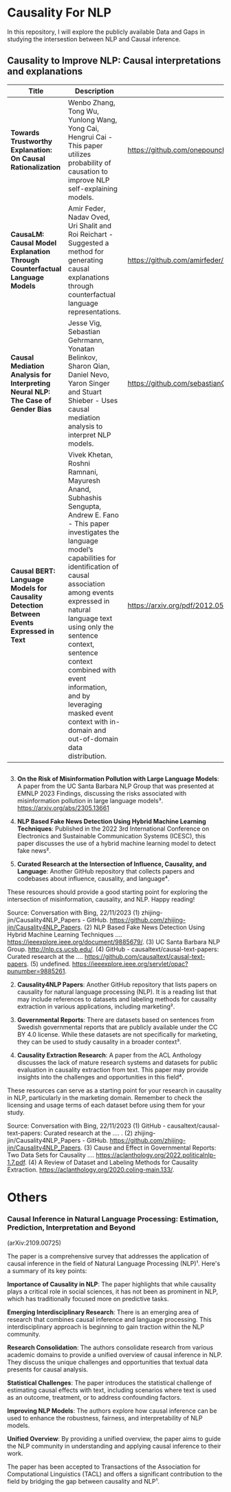 # Causality For NLP
In this repository, I will explore the publicly available Data and Gaps in studying the intersestion between NLP and Causal inference.


## Causality to Improve NLP: Causal interpretations and explanations

| Title | Description | Code |
| --- | --- | --- |
| **Towards Trustworthy Explanation: On Causal Rationalization** | Wenbo Zhang, Tong Wu, Yunlong Wang, Yong Cai, Hengrui Cai - This paper utilizes probability of causation to improve NLP self-explaining models. | https://github.com/onepounchman/Causal-Retionalization |
| **CausaLM: Causal Model Explanation Through Counterfactual Language Models** | Amir Feder, Nadav Oved, Uri Shalit and Roi Reichart - Suggested a method for generating causal explanations through counterfactual language representations. | https://github.com/amirfeder/CausaLM |
| **Causal Mediation Analysis for Interpreting Neural NLP: The Case of Gender Bias** | Jesse Vig, Sebastian Gehrmann, Yonatan Belinkov, Sharon Qian, Daniel Nevo, Yaron Singer and Stuart Shieber - Uses causal mediation analysis to interpret NLP models. | https://github.com/sebastianGehrmann/CausalMediationAnalysis |
| **Causal BERT: Language Models for Causality Detection Between Events Expressed in Text** | Vivek Khetan, Roshni Ramnani, Mayuresh Anand, Subhashis Sengupta, Andrew E. Fano - This paper investigates the language model’s capabilities for identification of causal association among events expressed in natural language text using only the sentence context, sentence context combined with event information, and by leveraging masked event context with in-domain and out-of-domain data distribution. | https://arxiv.org/pdf/2012.05453.pdf |





##
3. **On the Risk of Misinformation Pollution with Large Language Models**: A paper from the UC Santa Barbara NLP Group that was presented at EMNLP 2023 Findings, discussing the risks associated with misinformation pollution in large language models³.
https://arxiv.org/abs/2305.13661



2. **NLP Based Fake News Detection Using Hybrid Machine Learning Techniques**: Published in the 2022 3rd International Conference on Electronics and Sustainable Communication Systems (ICESC), this paper discusses the use of a hybrid machine learning model to detect fake news².


4. **Curated Research at the Intersection of Influence, Causality, and Language**: Another GitHub repository that collects papers and codebases about influence, causality, and language⁴.

These resources should provide a good starting point for exploring the intersection of misinformation, causality, and NLP. Happy reading!

Source: Conversation with Bing, 22/11/2023
(1) zhijing-jin/Causality4NLP_Papers - GitHub. https://github.com/zhijing-jin/Causality4NLP_Papers.
(2) NLP Based Fake News Detection Using Hybrid Machine Learning Techniques .... https://ieeexplore.ieee.org/document/9885679/.
(3) UC Santa Barbara NLP Group. http://nlp.cs.ucsb.edu/.
(4) GitHub - causaltext/causal-text-papers: Curated research at the .... https://github.com/causaltext/causal-text-papers.
(5) undefined. https://ieeexplore.ieee.org/servlet/opac?punumber=9885261.




























2. **Causality4NLP Papers**: Another GitHub repository that lists papers on causality for natural language processing (NLP). It is a reading list that may include references to datasets and labeling methods for causality extraction in various applications, including marketing².

3. **Governmental Reports**: There are datasets based on sentences from Swedish governmental reports that are publicly available under the CC BY 4.0 license. While these datasets are not specifically for marketing, they can be used to study causality in a broader context³.

4. **Causality Extraction Research**: A paper from the ACL Anthology discusses the lack of mature research systems and datasets for public evaluation in causality extraction from text. This paper may provide insights into the challenges and opportunities in this field⁴.

These resources can serve as a starting point for your research in causality in NLP, particularly in the marketing domain. Remember to check the licensing and usage terms of each dataset before using them for your study.

Source: Conversation with Bing, 22/11/2023
(1) GitHub - causaltext/causal-text-papers: Curated research at the .... .
(2) zhijing-jin/Causality4NLP_Papers - GitHub. https://github.com/zhijing-jin/Causality4NLP_Papers.
(3) Cause and Effect in Governmental Reports: Two Data Sets for Causality .... https://aclanthology.org/2022.politicalnlp-1.7.pdf.
(4) A Review of Dataset and Labeling Methods for Causality Extraction. https://aclanthology.org/2020.coling-main.133/.



# Others

### Causal Inference in Natural Language Processing: Estimation, Prediction, Interpretation and Beyond
(arXiv:2109.00725)


The paper is a comprehensive survey that addresses the application of causal inference in the field of Natural Language Processing (NLP)¹. Here's a summary of its key points:

**Importance of Causality in NLP**: The paper highlights that while causality plays a critical role in social sciences, it has not been as prominent in NLP, which has traditionally focused more on predictive tasks.

**Emerging Interdisciplinary Research**: There is an emerging area of research that combines causal inference and language processing. This interdisciplinary approach is beginning to gain traction within the NLP community.

**Research Consolidation**: The authors consolidate research from various academic domains to provide a unified overview of causal inference in NLP. They discuss the unique challenges and opportunities that textual data presents for causal analysis.

**Statistical Challenges**: The paper introduces the statistical challenge of estimating causal effects with text, including scenarios where text is used as an outcome, treatment, or to address confounding factors.

**Improving NLP Models**: The authors explore how causal inference can be used to enhance the robustness, fairness, and interpretability of NLP models.

**Unified Overview**: By providing a unified overview, the paper aims to guide the NLP community in understanding and applying causal inference to their work.

The paper has been accepted to Transactions of the Association for Computational Linguistics (TACL) and offers a significant contribution to the field by bridging the gap between causality and NLP¹.